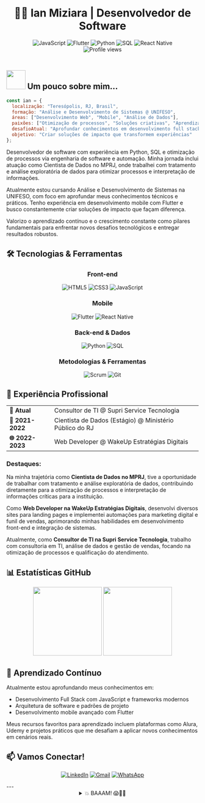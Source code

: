 # <div align="center">👨‍💻 Ian Miziara | Desenvolvedor de Software</div>

<div align="center">
  <img src="https://img.shields.io/badge/JavaScript-F7DF1E?style=for-the-badge&logo=javascript&logoColor=black" alt="JavaScript"/>
  <img src="https://img.shields.io/badge/Flutter-02569B?style=for-the-badge&logo=flutter&logoColor=white" alt="Flutter"/>
  <img src="https://img.shields.io/badge/Python-3776AB?style=for-the-badge&logo=python&logoColor=white" alt="Python"/>
  <img src="https://img.shields.io/badge/SQL-4479A1?style=for-the-badge&logo=mysql&logoColor=white" alt="SQL"/>
  <img src="https://img.shields.io/badge/React_Native-20232A?style=for-the-badge&logo=react&logoColor=61DAFB" alt="React Native"/>
</div>

<div align="center">
  <img src="https://komarev.com/ghpvc/?username=ianmiziara&style=flat-square&color=blueviolet" alt="Profile views"/>
</div>

<br>

## <img src="https://media.giphy.com/media/VgCDAzcKvsR6OM0uWg/giphy.gif" width="50"> Um pouco sobre mim...

```javascript
const ian = {
  localização: "Teresópolis, RJ, Brasil",
  formação: "Análise e Desenvolvimento de Sistemas @ UNIFESO",
  áreas: ["Desenvolvimento Web", "Mobile", "Análise de Dados"],
  paixões: ["Otimização de processos", "Soluções criativas", "Aprendizado contínuo"],
  desafioAtual: "Aprofundar conhecimentos em desenvolvimento full stack",
  objetivo: "Criar soluções de impacto que transformem experiências"
};
```

Desenvolvedor de software com experiência em Python, SQL e otimização de processos via engenharia de software e automação. Minha jornada inclui atuação como Cientista de Dados no MPRJ, onde trabalhei com tratamento e análise exploratória de dados para otimizar processos e interpretação de informações.

Atualmente estou cursando Análise e Desenvolvimento de Sistemas na UNIFESO, com foco em aprofundar meus conhecimentos técnicos e práticos. Tenho experiência em desenvolvimento mobile com Flutter e busco constantemente criar soluções de impacto que façam diferença.

Valorizo o aprendizado contínuo e o crescimento constante como pilares fundamentais para enfrentar novos desafios tecnológicos e entregar resultados robustos.

## 🛠️ Tecnologias & Ferramentas

<div align="center">

### Front-end
<img src="https://img.shields.io/badge/HTML5-E34F26?style=for-the-badge&logo=html5&logoColor=white" alt="HTML5"/>
<img src="https://img.shields.io/badge/CSS3-1572B6?style=for-the-badge&logo=css3&logoColor=white" alt="CSS3"/>
<img src="https://img.shields.io/badge/JavaScript-F7DF1E?style=for-the-badge&logo=javascript&logoColor=black" alt="JavaScript"/>

### Mobile
<img src="https://img.shields.io/badge/Flutter-02569B?style=for-the-badge&logo=flutter&logoColor=white" alt="Flutter"/>
<img src="https://img.shields.io/badge/React_Native-20232A?style=for-the-badge&logo=react&logoColor=61DAFB" alt="React Native"/>

### Back-end & Dados
<img src="https://img.shields.io/badge/Python-3776AB?style=for-the-badge&logo=python&logoColor=white" alt="Python"/>
<img src="https://img.shields.io/badge/SQL-4479A1?style=for-the-badge&logo=mysql&logoColor=white" alt="SQL"/>

### Metodologias & Ferramentas
<img src="https://img.shields.io/badge/Scrum-6DB33F?style=for-the-badge&logo=scrumalliance&logoColor=white" alt="Scrum"/>
<img src="https://img.shields.io/badge/Git-F05032?style=for-the-badge&logo=git&logoColor=white" alt="Git"/>

</div>

## 💼 Experiência Profissional

<div align="center">
  <table>
    <tr>
      <td><b>🔭 Atual</b></td>
      <td>Consultor de TI @ Supri Service Tecnologia</td>
    </tr>
    <tr>
      <td><b>🧪 2021-2022</b></td>
      <td>Cientista de Dados (Estágio) @ Ministério Público do RJ</td>
    </tr>
    <tr>
      <td><b>🌐 2022-2023</b></td>
      <td>Web Developer @ WakeUp Estratégias Digitais</td>
    </tr>
  </table>
</div>

### Destaques:

Na minha trajetória como **Cientista de Dados no MPRJ**, tive a oportunidade de trabalhar com tratamento e análise exploratória de dados, contribuindo diretamente para a otimização de processos e interpretação de informações críticas para a instituição.

Como **Web Developer na WakeUp Estratégias Digitais**, desenvolvi diversos sites para landing pages e implementei automações para marketing digital e funil de vendas, aprimorando minhas habilidades em desenvolvimento front-end e integração de sistemas.

Atualmente, como **Consultor de TI na Supri Service Tecnologia**, trabalho com consultoria em TI, análise de dados e gestão de vendas, focando na otimização de processos e qualificação do atendimento.

## 📊 Estatísticas GitHub

<div align="center">
  <img height="180em" src="https://github-readme-stats.vercel.app/api?username=ianmiziara&show_icons=true&theme=radical&include_all_commits=true&count_private=true"/>
  <img height="180em" src="https://github-readme-stats.vercel.app/api/top-langs/?username=ianmiziara&layout=compact&langs_count=7&theme=radical"/>
</div>

## 🌱 Aprendizado Contínuo

Atualmente estou aprofundando meus conhecimentos em:
- Desenvolvimento Full Stack com JavaScript e frameworks modernos
- Arquitetura de software e padrões de projeto
- Desenvolvimento mobile avançado com Flutter

Meus recursos favoritos para aprendizado incluem plataformas como Alura, Udemy e projetos práticos que me desafiam a aplicar novos conhecimentos em cenários reais.

## 📫 Vamos Conectar!

<div align="center">
  
[![LinkedIn](https://img.shields.io/badge/LinkedIn-0077B5?style=for-the-badge&logo=linkedin&logoColor=white)](https://linkedin.com/in/ianmiziara)
[![Gmail](https://img.shields.io/badge/Gmail-D14836?style=for-the-badge&logo=gmail&logoColor=white)](mailto:ianpiresmiziara@gmail.com)
[![WhatsApp](https://img.shields.io/badge/WhatsApp-25D366?style=for-the-badge&logo=whatsapp&logoColor=white)](https://wa.me/5521975690908)

</div>
---
<div align="center">
  <details>
    <summary>💥 BAAAM! 😱👹👾</summary>
    <br>
    <p><i>Went full dragon mode... just to handle that stubborn bug.</i></p>
    <img src="https://media1.tenor.com/m/PavjCNDkc6EAAAAd/american-dragon-jake-long.gif" width="300"/>
  </details>
</div>
